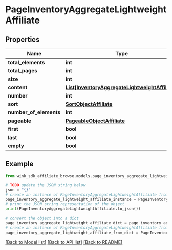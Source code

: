 # PageInventoryAggregateLightweightAffiliate


## Properties

Name | Type | Description | Notes
------------ | ------------- | ------------- | -------------
**total_elements** | **int** |  | [optional] 
**total_pages** | **int** |  | [optional] 
**size** | **int** |  | [optional] 
**content** | [**List[InventoryAggregateLightweightAffiliate]**](InventoryAggregateLightweightAffiliate.md) |  | [optional] 
**number** | **int** |  | [optional] 
**sort** | [**SortObjectAffiliate**](SortObjectAffiliate.md) |  | [optional] 
**number_of_elements** | **int** |  | [optional] 
**pageable** | [**PageableObjectAffiliate**](PageableObjectAffiliate.md) |  | [optional] 
**first** | **bool** |  | [optional] 
**last** | **bool** |  | [optional] 
**empty** | **bool** |  | [optional] 

## Example

```python
from wink_sdk_affiliate_browse.models.page_inventory_aggregate_lightweight_affiliate import PageInventoryAggregateLightweightAffiliate

# TODO update the JSON string below
json = "{}"
# create an instance of PageInventoryAggregateLightweightAffiliate from a JSON string
page_inventory_aggregate_lightweight_affiliate_instance = PageInventoryAggregateLightweightAffiliate.from_json(json)
# print the JSON string representation of the object
print(PageInventoryAggregateLightweightAffiliate.to_json())

# convert the object into a dict
page_inventory_aggregate_lightweight_affiliate_dict = page_inventory_aggregate_lightweight_affiliate_instance.to_dict()
# create an instance of PageInventoryAggregateLightweightAffiliate from a dict
page_inventory_aggregate_lightweight_affiliate_from_dict = PageInventoryAggregateLightweightAffiliate.from_dict(page_inventory_aggregate_lightweight_affiliate_dict)
```
[[Back to Model list]](../README.md#documentation-for-models) [[Back to API list]](../README.md#documentation-for-api-endpoints) [[Back to README]](../README.md)


